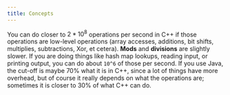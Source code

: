 ```yaml
---
title: Concepts
---
```


You can do closer to $2*10^8$ operations per second in C++ if those operations are low-level operations
(array accesses, additions, bit shifts, multiplies, subtractions, Xor, et cetera).
**Mods** and **divisions** are slightly slower.
If you are doing things like hash map lookups, reading input, or printing output, you can do about `10^6`
of those per second. If you use Java, the cut-off is maybe 70% what it is in C++,
since a lot of things have more overhead, but of course it really depends on what the operations are;
sometimes it is closer to 30% of what C++ can do.
